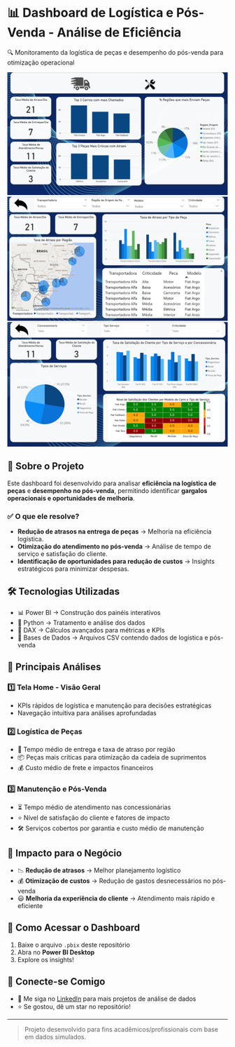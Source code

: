 # 📊 Dashboard de Logística e Pós-Venda - Análise de Eficiência  
🔍 Monitoramento da logística de peças e desempenho do pós-venda para otimização operacional  

![Imagem do Dashboard](/home.png) <!-- Substitua com o caminho correto da imagem -->
![Imagem do Dashboard](/Logistica.png) <!-- Substitua com o caminho correto da imagem -->
![Imagem do Dashboard](/manutencao.png) <!-- Substitua com o caminho correto da imagem -->

## 📌 Sobre o Projeto  
Este dashboard foi desenvolvido para analisar **eficiência na logística de peças** e **desempenho no pós-venda**, permitindo identificar **gargalos operacionais e oportunidades de melhoria**.

### ✅ O que ele resolve?  
- **Redução de atrasos na entrega de peças** → Melhoria na eficiência logística.  
- **Otimização do atendimento no pós-venda** → Análise de tempo de serviço e satisfação do cliente.  
- **Identificação de oportunidades para redução de custos** → Insights estratégicos para minimizar despesas.  

## 🛠 Tecnologias Utilizadas  
- 📊 Power BI → Construção dos painéis interativos  
- 🐍 Python → Tratamento e análise dos dados  
- 🔢 DAX → Cálculos avançados para métricas e KPIs  
- 📂 Bases de Dados → Arquivos CSV contendo dados de logística e pós-venda  

## 📍 Principais Análises  

### 1️⃣ Tela Home - Visão Geral  
- KPIs rápidos de logística e manutenção para decisões estratégicas  
- Navegação intuitiva para análises aprofundadas  

### 2️⃣ Logística de Peças  
- 🚛 Tempo médio de entrega e taxa de atraso por região  
- 📦 Peças mais críticas para otimização da cadeia de suprimentos  
- 💰 Custo médio de frete e impactos financeiros  

### 3️⃣ Manutenção e Pós-Venda  
- ⏳ Tempo médio de atendimento nas concessionárias  
- ⭐ Nível de satisfação do cliente e fatores de impacto  
- 🛠 Serviços cobertos por garantia e custo médio de manutenção  

## 📌 Impacto para o Negócio  
- 📉 **Redução de atrasos** → Melhor planejamento logístico  
- 💰 **Otimização de custos** → Redução de gastos desnecessários no pós-venda  
- 😃 **Melhoria da experiência do cliente** → Atendimento mais rápido e eficiente  

## 🚀 Como Acessar o Dashboard  
1. Baixe o arquivo `.pbix` deste repositório  
2. Abra no **Power BI Desktop**  
3. Explore os insights!  

## 📢 Conecte-se Comigo  
- 🔗 Me siga no [LinkedIn](https://www.linkedin.com/LuisAlvesSilva) para mais projetos de análise de dados  
- ⭐ Se gostou, dê um star no repositório!

---

> Projeto desenvolvido para fins acadêmicos/profissionais com base em dados simulados.

